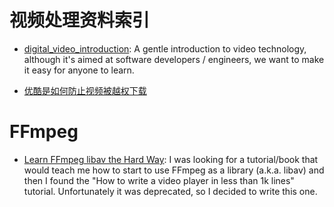 # 视频处理资料索引

* [digital_video_introduction](https://github.com/leandromoreira/digital_video_introduction): A gentle introduction to video technology, although it's aimed at software developers / engineers, we want to make it easy for anyone to learn.

* [优酷是如何防止视频被越权下载](https://zybuluo.com/RexGene/note/596711)

# FFmpeg

* [Learn FFmpeg libav the Hard Way](https://parg.co/UkX): I was looking for a tutorial/book that would teach me how to start to use FFmpeg as a library (a.k.a. libav) and then I found the "How to write a video player in less than 1k lines" tutorial. Unfortunately it was deprecated, so I decided to write this one.
